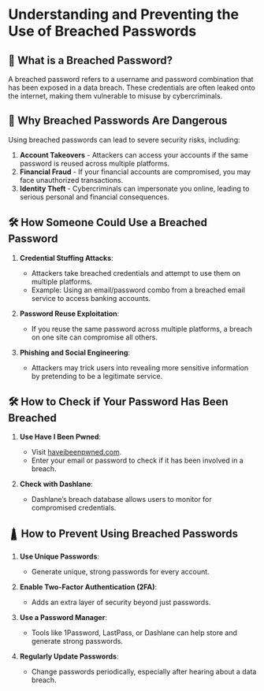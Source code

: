 

# Understanding and Preventing the Use of Breached Passwords

## 🚨 What is a Breached Password?

A breached password refers to a username and password combination that has been exposed in a data breach. These credentials are often leaked onto the internet, making them vulnerable to misuse by cybercriminals.

## 🔢 Why Breached Passwords Are Dangerous

Using breached passwords can lead to severe security risks, including:
1. **Account Takeovers** - Attackers can access your accounts if the same password is reused across multiple platforms.
2. **Financial Fraud** - If your financial accounts are compromised, you may face unauthorized transactions.
3. **Identity Theft** - Cybercriminals can impersonate you online, leading to serious personal and financial consequences.

## 🛠️ How Someone Could Use a Breached Password

1. **Credential Stuffing Attacks**:
   - Attackers take breached credentials and attempt to use them on multiple platforms.
   - Example: Using an email/password combo from a breached email service to access banking accounts.

2. **Password Reuse Exploitation**:
   - If you reuse the same password across multiple platforms, a breach on one site can compromise all others.

3. **Phishing and Social Engineering**:
   - Attackers may trick users into revealing more sensitive information by pretending to be a legitimate service.

## 🛠️ How to Check if Your Password Has Been Breached

1. **Use Have I Been Pwned**:
   - Visit [haveibeenpwned.com](https://haveibeenpwned.com/).
   - Enter your email or password to check if it has been involved in a breach.

2. **Check with Dashlane**:
   - Dashlane’s breach database allows users to monitor for compromised credentials.

## 🛔️ How to Prevent Using Breached Passwords

1. **Use Unique Passwords**:
   - Generate unique, strong passwords for every account.

2. **Enable Two-Factor Authentication (2FA)**:
   - Adds an extra layer of security beyond just passwords.

3. **Use a Password Manager**:
   - Tools like 1Password, LastPass, or Dashlane can help store and generate strong passwords.

4. **Regularly Update Passwords**:
   - Change passwords periodically, especially after hearing about a data breach.